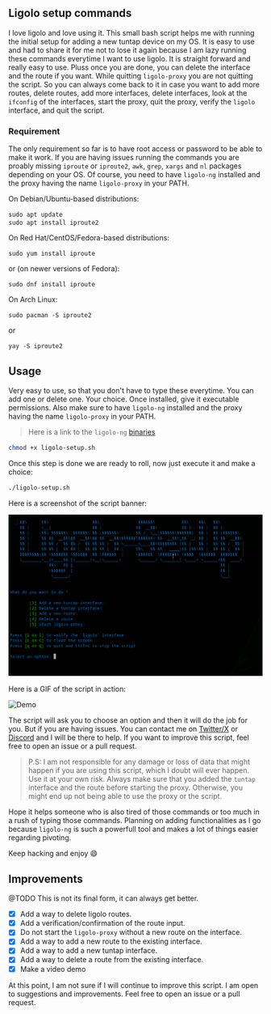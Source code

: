 ## Ligolo setup commands
I love ligolo and love using it. This small bash script helps me with running the initial setup for adding a new tuntap device on my OS.
It is easy to use and had to share it for me not to lose it again because I am lazy running these commands everytime I want to use ligolo.
It is straight forward and really easy to use. Pluss once you are done, you can delete the interface and the route if you want. While quitting `ligolo-proxy` you are not quitting the script. So you can always come back to it in case you want to add more routes, delete routes, add more interfaces, delete interfaces, look at the `ifconfig` of the interfaces, start the proxy, quit the proxy, verify the `ligolo` interface, and quit the script.

### Requirement
The only requirement so far is to have root access or password to be able to make it work. If you are having issues running the commands you are proably missing `iproute` or `iproute2`, `awk`, `grep`, `xargs` and `nl` packages depending on your OS. Of course, you need to have `ligolo-ng` installed and the proxy having the name `ligolo-proxy` in your PATH.

On Debian/Ubuntu-based distributions:
```
sudo apt update
sudo apt install iproute2
```
On Red Hat/CentOS/Fedora-based distributions:
```
sudo yum install iproute
```
or (on newer versions of Fedora):
```
sudo dnf install iproute
```
On Arch Linux:
```
sudo pacman -S iproute2
```
or 
```
yay -S iproute2
```
## Usage
Very easy to use, so that you don't have to type these everytime. You can add one or delete one. Your choice.
Once installed, give it executable permissions. Also make sure to have `ligolo-ng` installed and the proxy having the name `ligolo-proxy` in your PATH.
> Here is a link to the `ligolo-ng` [binaries](https://github.com/nicocha30/ligolo-ng/releases)

```bash
chmod +x ligolo-setup.sh
```
Once this step is done we are ready to roll, now just execute it and make a choice:
```bash
./ligolo-setup.sh
```
Here is a screenshot of the script banner:

![alt text](image.png)

Here is a GIF of the script in action:

![Demo](ligolo-setup-demo.GIF)


The script will ask you to choose an option and then it will do the job for you. But if you are having issues. You can contact me on [Twitter/X](https://x.com/0xretr0__) or [Discord](https://discordapp.com/users/1098316374125854721) and I will be there to help. If you want to improve this script, feel free to open an issue or a pull request.

> P.S: I am not responsible for any damage or loss of data that might happen if you are using this script, which I doubt will ever happen. Use it at your own risk. Always make sure that you added the `tuntap` interface and the route before starting the proxy. Otherwise, you might end up not being able to use the proxy or the script.

Hope it helps someone who is also tired of those commands or too much in a rush of typing those commands. 
Planning on adding functionalities as I go because `ligolo-ng` is such a powerfull tool and makes a lot of things easier regarding pivoting.

Keep hacking and enjoy 😄

## Improvements
@TODO
This is not its final form, it can always get better.
* [x] Add a way to delete ligolo routes.
* [x] Add a verification/confirmation of the route input.
* [x] Do not start the `ligolo-proxy` without a new route on the interface.
* [x] Add a way to add a new route to the existing interface.
* [x] Add a way to add a new tuntap interface.
* [x] Add a way to delete a route from the existing interface.
* [x] Make a video demo

At this point, I am not sure if I will continue to improve this script.
I am open to suggestions and improvements. Feel free to open an issue or a pull request.
